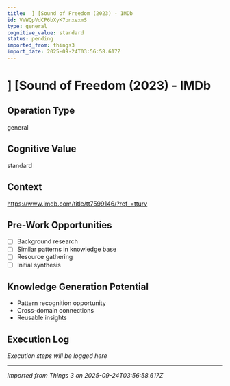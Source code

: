 ```yaml
---
title:  ] [Sound of Freedom (2023) - IMDb
id: VVWQpVdCP6bXyK7pnxexmS
type: general
cognitive_value: standard
status: pending
imported_from: things3
import_date: 2025-09-24T03:56:58.617Z
---
```


#  ] [Sound of Freedom (2023) - IMDb

## Operation Type
general

## Cognitive Value
standard

## Context
https://www.imdb.com/title/tt7599146/?ref_=tturv

## Pre-Work Opportunities
- [ ] Background research
- [ ] Similar patterns in knowledge base
- [ ] Resource gathering
- [ ] Initial synthesis

## Knowledge Generation Potential
- Pattern recognition opportunity
- Cross-domain connections
- Reusable insights

## Execution Log
*Execution steps will be logged here*

---
*Imported from Things 3 on 2025-09-24T03:56:58.617Z*
